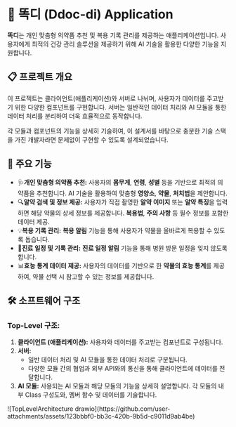 

<h1>💊 똑디 (Ddoc-di) Application</h1>

<p><strong>똑디</strong>는 개인 맞춤형 의약품 추천 및 복용 기록 관리를 제공하는 애플리케이션입니다. 사용자에게 최적의 건강 관리 솔루션을 제공하기 위해 AI 기술을 활용한 다양한 기능을 지원합니다.</p>

<h2>📋 프로젝트 개요</h2>
<p>이 프로젝트는 클라이언트(애플리케이션)와 서버로 나뉘며, 사용자가 데이터를 주고받기 위한 다양한 컴포넌트를 구현합니다. 서버는 일반적인 데이터 처리와 AI 모듈을 통한 데이터 처리를 분리하여 더욱 효율적으로 동작합니다.</p>
<p>각 모듈과 컴포넌트의 기능을 상세히 기술하여, 이 설계서를 바탕으로 충분한 기술 스택을 가진 개발자라면 문제없이 구현할 수 있도록 설계되었습니다.</p>

<h2>🚀 주요 기능</h2>
<ul>
  <li><span class="emoji">🩺</span><strong>개인 맞춤형 의약품 추천:</strong> 사용자의 <strong>몸무게</strong>, <strong>연령</strong>, <strong>성별</strong> 등을 기반으로 최적의 의약품을 추천합니다. AI 기술을 활용하여 맞춤형 <strong>영양소</strong>, <strong>약물</strong>, <strong>처치법</strong>을 제안합니다.</li>
  <li><span class="emoji">🔍</span><strong>알약 검색 및 정보 제공:</strong> 사용자가 직접 촬영한 <strong>알약 이미지</strong> 또는 <strong>알약 특징</strong>을 입력하면 해당 약물의 상세 정보를 제공합니다. <strong>복용법</strong>, <strong>주의 사항</strong> 등 필수 정보를 포함한 데이터 제공.</li>
  <li><span class="emoji">💡</span><strong>복용 기록 관리:</strong> <strong>복용 알림</strong> 기능을 통해 사용자가 약물을 올바르게 복용할 수 있도록 돕습니다.</li>
  <li><span class="emoji">📅</span><strong>진료 일정 및 기록 관리:</strong> <strong>진료 일정 알림</strong> 기능을 통해 병원 방문 일정을 잊지 않도록 합니다.</li>
  <li><span class="emoji">📊</span><strong>효능 통계 데이터 제공:</strong> 사용자의 데이터를 기반으로 한 <strong>약물의 효능 통계</strong>를 제공하여, 약물 선택 시 참고할 수 있는 정보를 제공합니다.</li>
</ul>

<h2>🛠 소프트웨어 구조</h2>

<h3>Top-Level 구조:</h3>
<ol>
  <li><strong>클라이언트 (애플리케이션):</strong> 사용자와 데이터를 주고받는 컴포넌트로 구성됩니다.</li>
  <li><strong>서버:</strong> 
    <ul>
      <li>일반 데이터 처리 및 AI 모듈을 통한 데이터 처리로 구분됩니다.</li>
      <li>다양한 모듈 간의 협업과 외부 API와의 통신을 통해 클라이언트에 데이터를 전달합니다.</li>
    </ul>
  </li>
  <li><strong>AI 모듈:</strong> 사용되는 AI 모듈과 해당 모듈의 기능을 상세히 설명합니다. 각 모듈의 내부 Class 구성도와, 멤버 함수 및 데이터를 기술합니다.</li>
</ol>
![TopLevelArchitecture drawio](https://github.com/user-attachments/assets/123bbbf0-bb3c-420b-9b5d-c9011d9ab4be)

